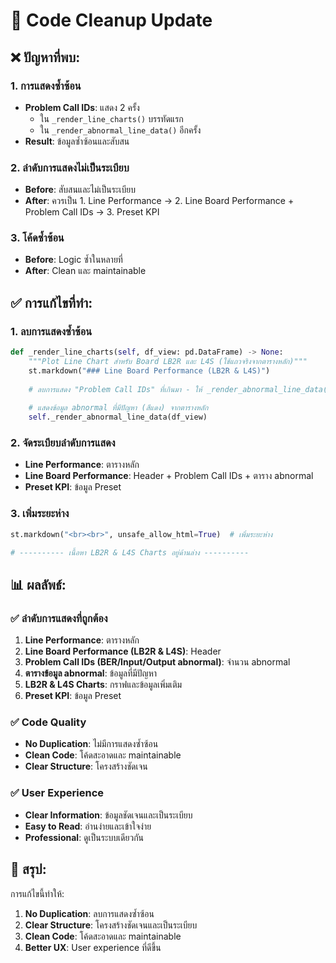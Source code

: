 # 🔧 **Code Cleanup Update**

## ❌ **ปัญหาที่พบ:**

### **1. การแสดงซ้ำซ้อน**
- **Problem Call IDs**: แสดง 2 ครั้ง
  - ใน `_render_line_charts()` บรรทัดแรก
  - ใน `_render_abnormal_line_data()` อีกครั้ง
- **Result**: ข้อมูลซ้ำซ้อนและสับสน

### **2. ลำดับการแสดงไม่เป็นระเบียบ**
- **Before**: สับสนและไม่เป็นระเบียบ
- **After**: ควรเป็น 1. Line Performance → 2. Line Board Performance + Problem Call IDs → 3. Preset KPI

### **3. โค้ดซ้ำซ้อน**
- **Before**: Logic ซ้ำในหลายที่
- **After**: Clean และ maintainable

## ✅ **การแก้ไขที่ทำ:**

### **1. ลบการแสดงซ้ำซ้อน**
```python
def _render_line_charts(self, df_view: pd.DataFrame) -> None:
    """Plot Line Chart สำหรับ Board LB2R และ L4S (ใช้แถวจริงจากตารางหลัก)"""
    st.markdown("### Line Board Performance (LB2R & L4S)")
    
    # ลบการแสดง "Problem Call IDs" ที่เกินมา - ให้ _render_abnormal_line_data() แสดงเพียงครั้งเดียว
    
    # แสดงข้อมูล abnormal ที่มีปัญหา (สีแดง) จากตารางหลัก
    self._render_abnormal_line_data(df_view)
```

### **2. จัดระเบียบลำดับการแสดง**
- **Line Performance**: ตารางหลัก
- **Line Board Performance**: Header + Problem Call IDs + ตาราง abnormal
- **Preset KPI**: ข้อมูล Preset

### **3. เพิ่มระยะห่าง**
```python
st.markdown("<br><br>", unsafe_allow_html=True)  # เพิ่มระยะห่าง

# ---------- เนื้อหา LB2R & L4S Charts อยู่ด้านล่าง ----------
```

## 📊 **ผลลัพธ์:**

### **✅ ลำดับการแสดงที่ถูกต้อง**
1. **Line Performance**: ตารางหลัก
2. **Line Board Performance (LB2R & L4S)**: Header
3. **Problem Call IDs (BER/Input/Output abnormal)**: จำนวน abnormal
4. **ตารางข้อมูล abnormal**: ข้อมูลที่มีปัญหา
5. **LB2R & L4S Charts**: กราฟและข้อมูลเพิ่มเติม
6. **Preset KPI**: ข้อมูล Preset

### **✅ Code Quality**
- **No Duplication**: ไม่มีการแสดงซ้ำซ้อน
- **Clean Code**: โค้ดสะอาดและ maintainable
- **Clear Structure**: โครงสร้างชัดเจน

### **✅ User Experience**
- **Clear Information**: ข้อมูลชัดเจนและเป็นระเบียบ
- **Easy to Read**: อ่านง่ายและเข้าใจง่าย
- **Professional**: ดูเป็นระบบเดียวกัน

## 🎯 **สรุป:**

การแก้ไขนี้ทำให้:
1. **No Duplication**: ลบการแสดงซ้ำซ้อน
2. **Clear Structure**: โครงสร้างชัดเจนและเป็นระเบียบ
3. **Clean Code**: โค้ดสะอาดและ maintainable
4. **Better UX**: User experience ที่ดีขึ้น

